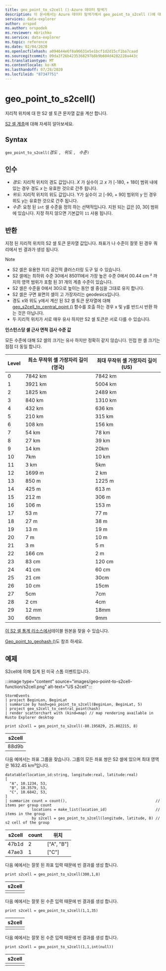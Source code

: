```yaml
---
title: geo_point_to_s2cell ()-Azure 데이터 탐색기
description: 이 문서에서는 Azure 데이터 탐색기에서 geo_point_to_s2cell ()에 대해 설명 합니다.
services: data-explorer
author: orspod
ms.author: orspodek
ms.reviewer: mbrichko
ms.service: data-explorer
ms.topic: reference
ms.date: 02/04/2020
ms.openlocfilehash: a094644e6f8a96631e5e1bcf1d2d15cf1ba7caad
ms.sourcegitcommit: 09da3f26b4235368297b8b9b604d4282228a443c
ms.translationtype: MT
ms.contentlocale: ko-KR
ms.lasthandoff: 07/28/2020
ms.locfileid: "87347751"
---
```

# <a name="geo_point_to_s2cell"></a>geo_point_to_s2cell()

지리적 위치에 대 한 S2 셀 토큰 문자열 값을 계산 합니다.

[S2 셀 계층](https://s2geometry.io/devguide/s2cell_hierarchy)에 대해 자세히 알아보세요.

## <a name="syntax"></a>Syntax

`geo_point_to_s2cell(`*경도* `, ` *위도* `, ` *수준*`)`

## <a name="arguments"></a>인수

* *경도*: 지리적 위치의 경도 값입니다. *X* 가 실수이 고 *x* 가 [-180, + 180] 범위 내에 있는 경우 경도 *x* 는 유효한 것으로 간주 됩니다. 
* *위도*: 지리적 위치의 위도 값입니다. Y가 실수이 고 [-90, + 90] 범위의 y 인 경우 위도 y는 유효한 것으로 간주 됩니다. 
* *수준*: 요청 된 `int` 셀 수준을 정의 하는 선택적입니다. 지원 되는 값은 [0, 30] 범위에 있습니다. 지정 하지 않으면 기본값이 `11` 사용 됩니다.

## <a name="returns"></a>반환

지정 된 지리적 위치의 S2 셀 토큰 문자열 값입니다. 좌표가 나 수준이 잘못 된 경우 쿼리에서 빈 결과가 생성 됩니다.

> [!NOTE]
>
> * S2 셀은 유용한 지리 공간적 클러스터링 도구 일 수 있습니다.
> * S2 셀에는 최하위 수준 30에서 85011에서 가장 높은 수준 0에서 00.44 cm ² 까지의 영역 범위가 포함 된 31 개의 계층 수준이 있습니다.
> * S2 셀은 수준을 0에서 30으로 높이는 동안 셀 중심을 그대로 유지 합니다.
> * S2 셀은 구면 표면의 셀이 고 가장자리는 geodesics입니다.
> * 경도 x와 위도 y에서 계산 된 S2 셀 토큰 문자열에 대해 [geo_s2cell_to_central_point ()](geo-s2cell-to-central-point-function.md) 함수를 호출 하는 경우 x 및 y를 반드시 반환 하는 것은 아닙니다.
> * 두 지리적 위치가 서로 매우 유사 하지만 S2 셀 토큰은 서로 다를 수 있습니다.

**인스턴스당 셀 근사 면적 검사 수준 값**

모든 수준에 대해 S2 셀의 크기는 유사 하지만 정확히 같지 않습니다. 인접 한 셀 크기는 점점 더 동일 합니다.

|Level|최소 무작위 셀 가장자리 길이 (영국)|최대 무작위 셀 가장자리 길이 (US)|
|--|--|--|
|0|7842 km|7842 km|
|1|3921 km|5004 km|
|2|1825 km|2489 km|
|3|840 km|1310 km|
|4|432 km|636 km|
|5|210 km|315 km|
|6|108 km|156 km|
|7|54 km|78 km|
|8|27 km|39 km|
|9|14 km|20km|
|10|7km|10 km|
|11|3 km|5km|
|12|1699 m|2 km|
|13|850 m|1225 m|
|14|425 m|613 m|
|15|212 m|306 m|
|16|106 m|153 m|
|17|53 m|77 m|
|18|27 m|38 m|
|19|13 m|19 m|
|20|7 m|10 m|
|21|3 m|5 m|
|22|166 cm|2 m|
|23|83 cm|120 cm|
|24|41 cm|60 cm|
|25|21 cm|30cm|
|26|10 cm|15cm|
|27|5cm|7cm|
|28|2 cm|4cm|
|29|12 mm|18mm|
|30|60mm|9mm|

[이 S2 셀 통계 리소스에서](https://s2geometry.io/resources/s2cell_statistics)테이블 원본을 찾을 수 있습니다.

[Geo_point_to_geohash ()](geo-point-to-geohash-function.md)도 참조 하세요.

## <a name="examples"></a>예제

S2cell에 의해 집계 된 미국 스톰 이벤트입니다.

:::image type="content" source="images/geo-point-to-s2cell-function/s2cell.png" alt-text="US s2cell":::

<!-- csl: https://help.kusto.windows.net/Samples -->
```kusto
StormEvents
| project BeginLon, BeginLat
| summarize by hash=geo_point_to_s2cell(BeginLon, BeginLat, 5)
| project geo_s2cell_to_central_point(hash)
| render scatterchart with (kind=map) // map rendering available in Kusto Explorer desktop
```

<!-- csl: https://help.kusto.windows.net/Samples -->
```kusto
print s2cell = geo_point_to_s2cell(-80.195829, 25.802215, 8)
```

| s2cell |
|--------|
| 88d9b  |

다음 예에서는 좌표 그룹을 찾습니다. 그룹의 모든 좌표 쌍은 S2 셀에 있으며 최대 영역은 1632.45 km²입니다.

<!-- csl: https://help.kusto.windows.net/Samples -->
```kusto
datatable(location_id:string, longitude:real, latitude:real)
[
  "A", 10.1234, 53,
  "B", 10.3579, 53,
  "C", 10.6842, 53,
]
| summarize count = count(),                                        // items per group count
            locations = make_list(location_id)                      // items in the group
            by s2cell = geo_point_to_s2cell(longitude, latitude, 8) // s2 cell of the group
```

| s2cell | count | 위치 |
|--------|-------|-----------|
| 47b1d  | 2     | ["A", "B"] |
| 47ae3  | 1     | ["C"]     |

다음 예에서는 잘못 된 좌표 입력 때문에 빈 결과를 생성 합니다.

<!-- csl: https://help.kusto.windows.net/Samples -->
```kusto
print s2cell = geo_point_to_s2cell(300,1,8)
```

| s2cell |
|--------|
|        |

다음 예에서는 잘못 된 수준 입력 때문에 빈 결과를 생성 합니다.

<!-- csl: https://help.kusto.windows.net/Samples -->
```kusto
print s2cell = geo_point_to_s2cell(1,1,35)
```

| s2cell |
|--------|
|        |

다음 예에서는 잘못 된 수준 입력 때문에 빈 결과를 생성 합니다.

<!-- csl: https://help.kusto.windows.net/Samples -->
```kusto
print s2cell = geo_point_to_s2cell(1,1,int(null))
```

| s2cell |
|--------|
|        |
